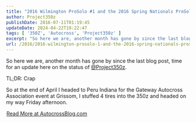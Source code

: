 ```yaml
---
title: "2016 Wilmington ProSolo #1 and the 2016 Spring Nationals ProSolo and Champ Tour"
author: Project350z
publishDate: 2016-07-11T01:19:45
updateDate: 2024-04-22T19:22:47
tags: [ '350Z', 'Autocross', 'Project350z' ]
excerpt: "So here we are, another month has gone by since the last blog post, time for an update here on the status of @Project350z.  TL;DR: Crap  &nbsp; "
url: /2016/2016-wilmington-prosolo-1-and-the-2016-spring-nationals-prosolo-and-champ-tour  # Use the generated URL with year
---
```

<p>So here we are, another month has gone by since the last blog post, time for an update here on the status of <a href="https://twitter.com/project350z" target="_blank">@Project350z</a>.</p>  <p>TL;DR: Crap</p>  <p>So at the end of April I headed to Peru Indiana for the Gateway Autocross Association event at Grissom, I stuffed 4 tires into the 350z and headed on my way Friday afternoon.</p>  <p><a href="https://www.autocrossblog.com/2016-wilmington-prosolo-1-and-the-2016-spring-nationals-prosolo-and-champ-tour"><img alt="" height="1" src="https://feeds.feedburner.com/~r/Project350z/~4/aiiSkNDM9cQ" width="1" />Read More at AutocrossBlog.com</a></p> 
